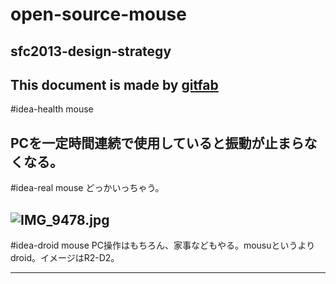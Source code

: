 # open-source-mouse
## sfc2013-design-strategy   
This document is made by [gitfab](http://gitfab.org)
---
#idea-health mouse

PCを一定時間連続で使用していると振動が止まらなくなる。
---
#idea-real mouse
どっかいっちゃう。


![IMG_9478.jpg](https://raw.github.com/takerock/open-source-mouse/master/gitfab/resources/IMG_9478.jpg)
---
#idea-droid mouse
PC操作はもちろん、家事などもやる。mousuというよりdroid。イメージはR2-D2。

---
